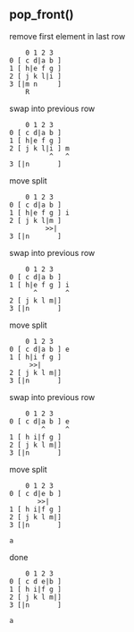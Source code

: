 ## pop_front()

remove first element in last row
```
    0 1 2 3
0 [ c d|a b ]
1 [ h|e f g ]
2 [ j k l|i ]
3 [|m n     ]
    R
```

swap into previous row
```
    0 1 2 3
0 [ c d|a b ]
1 [ h|e f g ]
2 [ j k l|i ] m
          ^   ^
3 [|n       ]
```

move split
```
    0 1 2 3
0 [ c d|a b ]
1 [ h|e f g ] i
2 [ j k l|m ]
         >>|
3 [|n       ]
```

swap into previous row
```
    0 1 2 3
0 [ c d|a b ]
1 [ h|e f g ] i
      ^       ^
2 [ j k l m|]
3 [|n       ]
```

move split
```
    0 1 2 3
0 [ c d|a b ] e
1 [ h|i f g ]
     >>|
2 [ j k l m|]
3 [|n       ]
```

swap into previous row
```
    0 1 2 3
0 [ c d|a b ] e
        ^     ^
1 [ h i|f g ]
2 [ j k l m|]
3 [|n       ]
```

move split
```
    0 1 2 3
0 [ c d|e b ]
       >>|
1 [ h i|f g ]
2 [ j k l m|]
3 [|n       ]

a
```

done
```
    0 1 2 3
0 [ c d e|b ]
1 [ h i|f g ]
2 [ j k l m|]
3 [|n       ]

a
```
